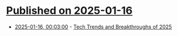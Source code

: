 # [Published on 2025-01-16](index.md)

* [2025-01-16, 00:03:00](https://soylentnews.org/article.pl?sid=25/01/15/0244248&from=rss) - [Tech Trends and Breakthroughs of 2025](https://soylentnews.org/article.pl?sid=25/01/15/0244248&from=rss)
